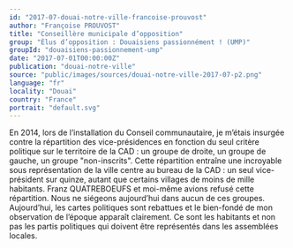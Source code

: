 ```yaml
---
id: "2017-07-douai-notre-ville-francoise-prouvost"
author: "Françoise PROUVOST"
title: "Conseillère municipale d’opposition"
group: "Élus d’opposition : Douaisiens passionnément ! (UMP)"
groupId: "douaisiens-passionnement-ump"
date: "2017-07-01T00:00:00Z"
publication: "douai-notre-ville"
source: "public/images/sources/douai-notre-ville-2017-07-p2.png"
language: "fr"
locality: "Douai"
country: "France"
portrait: "default.svg"
---
```


En 2014, lors de l’installation du Conseil communautaire, je m’étais insurgée contre la répartition des vice-présidences en fonction du seul critère politique sur le territoire de la CAD : un groupe de droite, un groupe de gauche, un groupe "non-inscrits". Cette répartition entraîne une incroyable sous représentation de la ville centre au bureau de la CAD : un seul vice-président sur quinze, autant que certains villages de moins de mille habitants.  Franz QUATREBOEUFS et moi-même avions refusé cette répartition. Nous ne siégeons aujourd’hui dans aucun de ces groupes. Aujourd’hui, les cartes politiques sont rebattues et le bien-fondé de mon observation de l’époque apparaît clairement. Ce sont les habitants et non pas les partis politiques qui doivent être représentés dans les assemblées locales.
